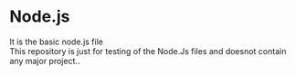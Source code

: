# Node.js
It is the basic node.js file
<br>This repository is just for testing of the Node.Js files and doesnot contain any major project..

